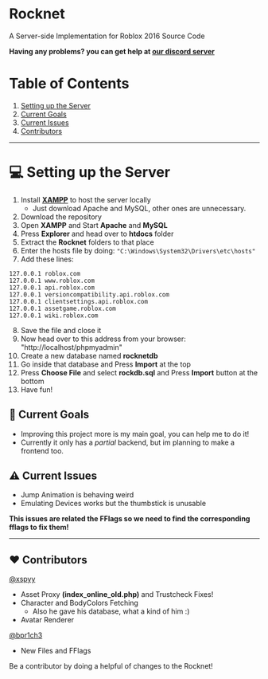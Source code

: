 # Rocknet

A Server-side Implementation for Roblox 2016 Source Code<br>

**Having any problems? you can get help at [our discord server](https://www.discord.gg/rVrYHdrbsp)**<br>

# Table of Contents
1. [Setting up the Server](#-setting-up-the-server)
2. [Current Goals](#-current-goals)
3. [Current Issues](#%EF%B8%8F-current-issues)
4. [Contributors](#%EF%B8%8F-contributors)

---

# 💻 Setting up the Server
1. Install **[XAMPP](https://www.apachefriends.org/index.html)** to host the server locally
   - Just download Apache and MySQL, other ones are unnecessary.
2. Download the repository
3. Open **XAMPP** and Start **Apache** and **MySQL**
4. Press **Explorer** and head over to **htdocs** folder
5. Extract the **Rocknet** folders to that place
6. Enter the hosts file by doing: `"C:\Windows\System32\Drivers\etc\hosts"`
7. Add these lines:
```
127.0.0.1 roblox.com 
127.0.0.1 www.roblox.com 
127.0.0.1 api.roblox.com
127.0.0.1 versioncompatibility.api.roblox.com
127.0.0.1 clientsettings.api.roblox.com
127.0.0.1 assetgame.roblox.com
127.0.0.1 wiki.roblox.com
```
8. Save the file and close it
9. Now head over to this address from your browser: "http://localhost/phpmyadmin"
10. Create a new database named **rocknetdb**
11. Go inside that database and Press **Import** at the top
12. Press **Choose File** and select **rockdb.sql** and Press **Import** button at the bottom
13. Have fun!

## 🎯 Current Goals
- Improving this project more is my main goal, you can help me to do it!
- Currently it only has a *partial* backend, but im planning to make a frontend too.

## ⚠️ Current Issues

- Jump Animation is behaving weird
- Emulating Devices works but the thumbstick is unusable

**This issues are related the FFlags so we need to find the corresponding fflags to fix them!**

---

## ❤️ Contributors
[@xspyy](https://github.com/xspyy)
* Asset Proxy **(index_online_old.php)** and Trustcheck Fixes!
* Character and BodyColors Fetching
   * Also he gave his database, what a kind of him :)
* Avatar Renderer


[@bpr1ch3](https://github.com/bpr1ch3)
* New Files and FFlags

Be a contributor by doing a helpful of changes to the Rocknet!
